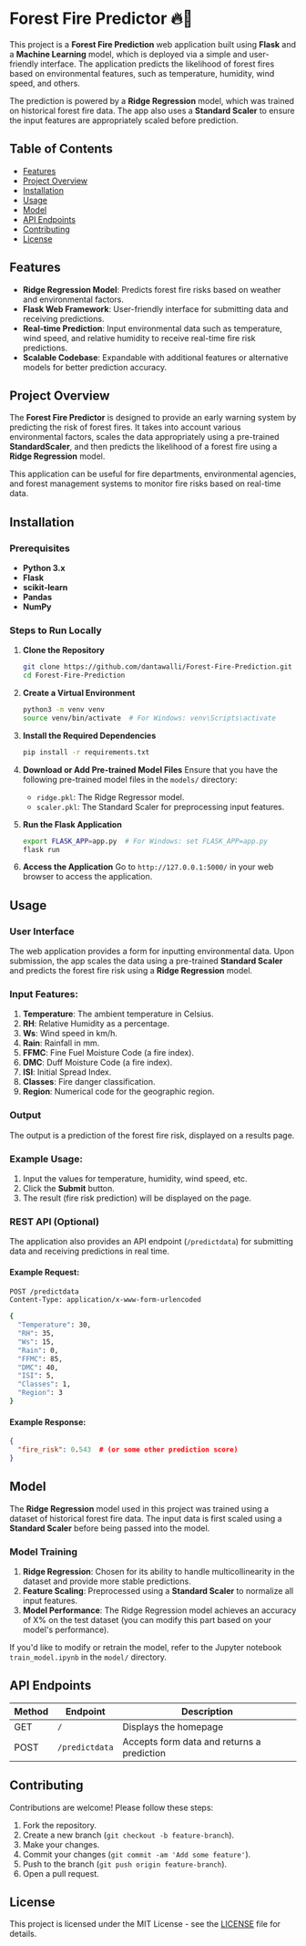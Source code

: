 # Forest Fire Predictor 🔥🌲

This project is a **Forest Fire Prediction** web application built using **Flask** and a **Machine Learning** model, which is deployed via a simple and user-friendly interface. The application predicts the likelihood of forest fires based on environmental features, such as temperature, humidity, wind speed, and others.

The prediction is powered by a **Ridge Regression** model, which was trained on historical forest fire data. The app also uses a **Standard Scaler** to ensure the input features are appropriately scaled before prediction.

## Table of Contents
- [Features](#features)
- [Project Overview](#project-overview)
- [Installation](#installation)
- [Usage](#usage)
- [Model](#model)
- [API Endpoints](#api-endpoints)
- [Contributing](#contributing)
- [License](#license)

## Features
- **Ridge Regression Model**: Predicts forest fire risks based on weather and environmental factors.
- **Flask Web Framework**: User-friendly interface for submitting data and receiving predictions.
- **Real-time Prediction**: Input environmental data such as temperature, wind speed, and relative humidity to receive real-time fire risk predictions.
- **Scalable Codebase**: Expandable with additional features or alternative models for better prediction accuracy.

## Project Overview
The **Forest Fire Predictor** is designed to provide an early warning system by predicting the risk of forest fires. It takes into account various environmental factors, scales the data appropriately using a pre-trained **StandardScaler**, and then predicts the likelihood of a forest fire using a **Ridge Regression** model.

This application can be useful for fire departments, environmental agencies, and forest management systems to monitor fire risks based on real-time data.

## Installation

### Prerequisites
- **Python 3.x**
- **Flask**
- **scikit-learn**
- **Pandas**
- **NumPy**

### Steps to Run Locally

1. **Clone the Repository**
   ```bash
   git clone https://github.com/dantawalli/Forest-Fire-Prediction.git
   cd Forest-Fire-Prediction
   ```

2. **Create a Virtual Environment**
   ```bash
   python3 -m venv venv
   source venv/bin/activate  # For Windows: venv\Scripts\activate
   ```

3. **Install the Required Dependencies**
   ```bash
   pip install -r requirements.txt
   ```

4. **Download or Add Pre-trained Model Files**
   Ensure that you have the following pre-trained model files in the `models/` directory:
   - `ridge.pkl`: The Ridge Regressor model.
   - `scaler.pkl`: The Standard Scaler for preprocessing input features.

5. **Run the Flask Application**
   ```bash
   export FLASK_APP=app.py  # For Windows: set FLASK_APP=app.py
   flask run
   ```

6. **Access the Application**
   Go to `http://127.0.0.1:5000/` in your web browser to access the application.

## Usage

### User Interface
The web application provides a form for inputting environmental data. Upon submission, the app scales the data using a pre-trained **Standard Scaler** and predicts the forest fire risk using a **Ridge Regression** model.

### Input Features:
1. **Temperature**: The ambient temperature in Celsius.
2. **RH**: Relative Humidity as a percentage.
3. **Ws**: Wind speed in km/h.
4. **Rain**: Rainfall in mm.
5. **FFMC**: Fine Fuel Moisture Code (a fire index).
6. **DMC**: Duff Moisture Code (a fire index).
7. **ISI**: Initial Spread Index.
8. **Classes**: Fire danger classification.
9. **Region**: Numerical code for the geographic region.

### Output
The output is a prediction of the forest fire risk, displayed on a results page.

### Example Usage:
1. Input the values for temperature, humidity, wind speed, etc.
2. Click the **Submit** button.
3. The result (fire risk prediction) will be displayed on the page.

### REST API (Optional)
The application also provides an API endpoint (`/predictdata`) for submitting data and receiving predictions in real time.

#### Example Request:
```bash
POST /predictdata
Content-Type: application/x-www-form-urlencoded

{
  "Temperature": 30,
  "RH": 35,
  "Ws": 15,
  "Rain": 0,
  "FFMC": 85,
  "DMC": 40,
  "ISI": 5,
  "Classes": 1,
  "Region": 3
}
```

#### Example Response:
```json
{
  "fire_risk": 0.543  # (or some other prediction score)
}
```

## Model
The **Ridge Regression** model used in this project was trained using a dataset of historical forest fire data. The input data is first scaled using a **Standard Scaler** before being passed into the model.

### Model Training
1. **Ridge Regression**: Chosen for its ability to handle multicollinearity in the dataset and provide more stable predictions.
2. **Feature Scaling**: Preprocessed using a **Standard Scaler** to normalize all input features.
3. **Model Performance**: The Ridge Regression model achieves an accuracy of X% on the test dataset (you can modify this part based on your model's performance).

If you'd like to modify or retrain the model, refer to the Jupyter notebook `train_model.ipynb` in the `model/` directory.

## API Endpoints

| Method | Endpoint         | Description                            |
|--------|------------------|----------------------------------------|
| GET    | `/`              | Displays the homepage                  |
| POST   | `/predictdata`   | Accepts form data and returns a prediction  |

## Contributing
Contributions are welcome! Please follow these steps:
1. Fork the repository.
2. Create a new branch (`git checkout -b feature-branch`).
3. Make your changes.
4. Commit your changes (`git commit -am 'Add some feature'`).
5. Push to the branch (`git push origin feature-branch`).
6. Open a pull request.

## License
This project is licensed under the MIT License - see the [LICENSE](LICENSE) file for details.
